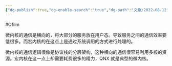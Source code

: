 ```yaml
---
{"dg-publish":true,"dg-enable-search":"true","dg-path":"文章/2022-08-12 微内核与宏内核的思考.md","permalink":"/文章/2022-08-12 微内核与宏内核的思考/","dgEnableSearch":"true","dgPassFrontmatter":true,"created":"2023-02-10T23:12:45.000+08:00","updated":"2023-11-14T13:34:36.531+08:00"}
---
```


#Ofilm 

微内核的通信是横向的，将大部分的服务放在用户态。导致服务之间的通信效率要低很多。而宏内核的在这点上是通过系统调用的方式进行处理的。

微内核的通信逻辑很像是协议栈的分层架构，这种横向的通信很容易利用多核的资源。宏内核在这一点上却需要耗费很多的精力，QNX 就是典型的微内核。